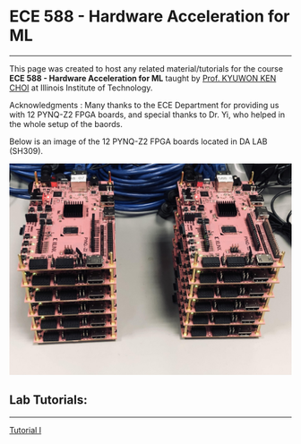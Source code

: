 # ECE 588 - Hardware Acceleration for ML
--------------------------------------------------------------------------
This page was created to host any related material/tutorials for the course **ECE 588 - Hardware Acceleration for ML** taught by [Prof. KYUWON KEN CHOI](http://www.ece.iit.edu/~vlsida/people.html) at Illinois Institute of Technology.

Acknowledgments : Many thanks to the ECE Department for providing us with 12 PYNQ-Z2 FPGA boards, and special thanks to Dr. Yi, who helped in the whole setup of the baords.  

Below is an image of the 12 PYNQ-Z2 FPGA boards located in DA LAB (SH309). 

![1](./assets/fig/pynq_boards.png)


## Lab Tutorials: 
--------------------------------------------------------------------------
[Tutorial I](./tut/)
